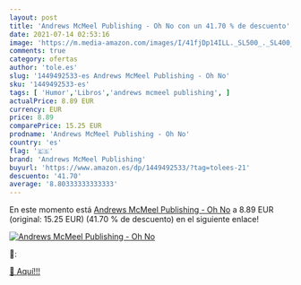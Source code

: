 ```yaml
---
layout: post
title: 'Andrews McMeel Publishing - Oh No con un 41.70 % de descuento'
date: 2021-07-14 02:53:16
image: 'https://m.media-amazon.com/images/I/41fjDp14ILL._SL500_._SL400_.jpg'
comments: true
category: ofertas
author: 'tole.es'
slug: '1449492533-es Andrews McMeel Publishing - Oh No'
sku: '1449492533-es'
tags: [ 'Humor','Libros','andrews mcmeel publishing', ]
actualPrice: 8.89 EUR
currency: EUR
price: 8.89
comparePrice: 15.25 EUR
prodname: 'Andrews McMeel Publishing - Oh No'
country: 'es'
flag: '🇪🇸'
brand: 'Andrews McMeel Publishing'
buyurl: 'https://www.amazon.es/dp/1449492533/?tag=tolees-21'
descuento: '41.70'
average: '8.80333333333333'
---
```


En este momento está [Andrews McMeel Publishing - Oh No](https://www.amazon.es/dp/1449492533/?tag=tolees-21) a 8.89 EUR (original: 15.25 EUR) (41.70 %  de descuento) en el siguiente enlace!

[![Andrews McMeel Publishing - Oh No](https://m.media-amazon.com/images/I/41fjDp14ILL._SL500_._SL400_.jpg)](https://www.amazon.es/dp/1449492533/?tag=tolees-21)

🔎:


[🛒 Aquí!!!](https://www.amazon.es/dp/1449492533/?tag=tolees-21)

